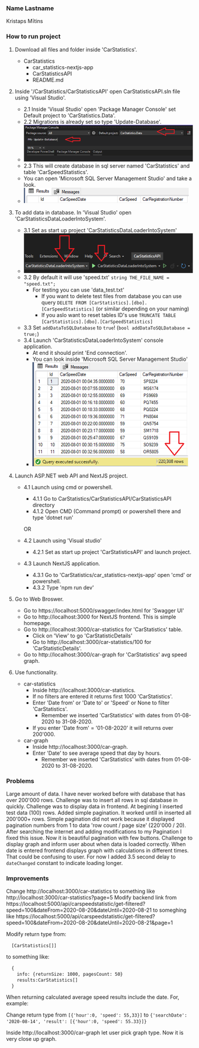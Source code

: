 ### Name Lastname

Kristaps Mītins

### How to run project

1. Download all files and folder inside 'CarStatistics'.

   - CarStatistics
     - car_statistics-nextjs-app
     - CarStatisticsAPI
     - README.md

2. Inside '/CarStatistics/CarStatisticsAPI' open CarStatisticsAPI.sln file using 'Visual Studio'.

   - 2.1 Inside 'Visual Studio' open 'Package Manager Console' set Default project to 'CarStatistics.Data'.
   - 2.2 Migrations is already set so type 'Update-Database'.
   - <img src="readme_pics/update_database.png">
   - 2.3 This will create database in sql server named 'CarStatistics' and table 'CarSpeedStatistics'.
   - You can open 'Microsoft SQL Server Management Studio' and take a look.
   - <img src="readme_pics/empty_table.png">

3. To add data in database. In 'Visual Studio' open 'CarStatisticsDataLoaderIntoSystem'.

   - 3.1 Set as start up project 'CarStatisticsDataLoaderIntoSystem'
   - <img src="readme_pics/start_console_app.png">
   - 3.2 By default it will use 'speed.txt' `string THE_FILE_NAME = "speed.txt";`
     - For testing you can use 'data_test.txt'
       - If you want to delete test files from database you can use query `DELETE FROM [CarStatistics].[dbo].[CarSpeedStatistics]` (or similar depending on your naming)
       - If you aslo want to reset tables ID's use `TRUNCATE TABLE [CarStatistics].[dbo].[CarSpeedStatistics]`
   - 3.3 Set `addDataToSQLDatabase` to `true`! (`bool addDataToSQLDatabase = true;`)
   - 3.4 Launch 'CarStatisticsDataLoaderIntoSystem' console application.
     - At end it should print 'End connection'.
     - You can look inside 'Microsoft SQL Server Management Studio'
     - <img src="readme_pics/data_added_to_sql.png">

4. Launch ASP.NET web API and NextJS project.

   - 4.1 Launch using cmd or powershell.

     - 4.1.1 Go to CarStatistics/CarStatisticsAPI/CarStatisticsAPI directory
     - 4.1.2 Open CMD (Command prompt) or powershell there and type 'dotnet run'

     OR

   - 4.2 Launch using 'Visual studio'
     - 4.2.1 Set as start up project 'CarStatisticsAPI' and launch project.
   - 4.3 Launch NextJS application.
     - 4.3.1 Go to 'CarStatistics/car_statistics-nextjs-app' open 'cmd' or powershell.
     - 4.3.2 Type 'npm run dev'

5. Go to Web Broswer.

   - Go to https://localhost:5000/swagger/index.html for 'Swagger UI'
   - Go to http://localhost:3000 for NextJS frontend. This is simple homepage.
   - Go to http://localhost:3000/car-statistics for 'CarStatistics' table.
     - Click on 'View' to go 'CarStatisticDetails'
     - Go to http://localhost:3000/car-statistics/100 for 'CarStatisticDetails'.
   - Go to http://localhost:3000/car-graph for 'CarStatistics' avg speed graph.

6. Use functionality.
   - car-statistics
     - Inside http://localhost:3000/car-statistics.
     - If no filters are entered it returns first 1000 'CarStatistics'.
     - Enter 'Date from' or 'Date to' or 'Speed' or None to filter 'CarStatistics'.
       - Remember we inserted 'CarStatistics' with dates from 01-08-2020 to 31-08-2020.
     - If you enter 'Date from' = '01-08-2020' it will returns over 200'000.
   - car-graph
     - Inside http://localhost:3000/car-graph.
     - Enter 'Date' to see average speed that day by hours.
       - Remember we inserted 'CarStatistics' with dates from 01-08-2020 to 31-08-2020.

### Problems

Large amount of data. I have never worked before with database that has over 200'000 rows.
Challenge was to insert all rows in sql database in quickly.
Challenge was to display data in frontend. At begining I inserted test data (100) rows. Added simple pagination.
It worked untill in inserted all 200'000+ rows. Simple pagination did not work because it displayed pagination numbers from 1 to data 'row count / page size' (220'000 / 20). After searching the internet and adding modifications to my Pagination I fixed this issue. Now it is beautiful pagination with few buttons.
Challenge to display graph and inform user about when data is loaded correctly. When date is entered frontend displays graph with calculations in different times. That could be confusing to user. For now I added 3.5 second delay to `dateChanged` constant to indicate loading longer.

### Improvements

Change http://localhost:3000/car-statistics to something like http://localhost:3000/car-statistics?page=5
Modify backend link from https://localhost:5000/api/carspeedstatistic/get-filtered?speed=100&dateFrom=2020-08-20&dateUntil=2020-08-21 to someghing like https://localhost:5000/api/carspeedstatistic/get-filtered?speed=100&dateFrom=2020-08-20&dateUntil=2020-08-21&page=1

Modify return type from:

```
  [CarStatistics[]]
```

to something like:

```
  {
    info: {returnSize: 1000, pagesCount: 50}
    results:CarStatistics[]
  }
```

When returning calculated average speed results include the date. For, example:

Change return type from `[{'hour':0, 'speed': 55,33}]` to `{'searchDate': '2020-08-14', 'result': [{'hour':0, 'speed': 55.33}]}`

Inside http://localhost:3000/car-graph let user pick graph type. Now it is very close up graph.
